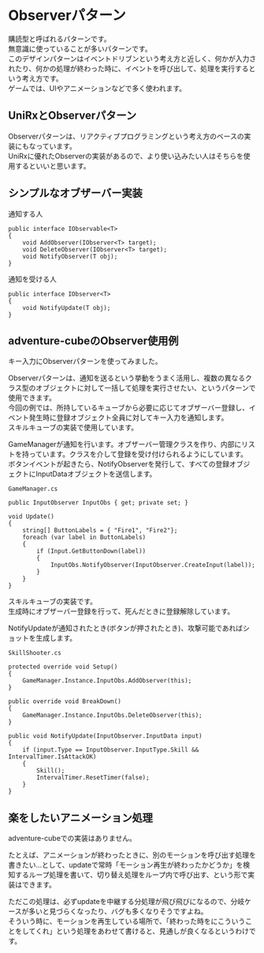 # Observerパターン
購読型と呼ばれるパターンです。  
無意識に使っていることが多いパターンです。  
このデザインパターンはイベントドリブンという考え方と近しく、何かが入力されたり、何かの処理が終わった時に、イベントを呼び出して、処理を実行するという考え方です。  
ゲームでは、UIやアニメーションなどで多く使われます。  


## UniRxとObserverパターン
Observerパターンは、リアクティブプログラミングという考え方のベースの実装にもなっています。  
UniRxに優れたObserverの実装があるので、より使い込みたい人はそちらを使用するといいと思います。  


## シンプルなオブザーバー実装

通知する人
```
public interface IObservable<T>
{
    void AddObserver(IObserver<T> target);
    void DeleteObserver(IObserver<T> target);
    void NotifyObserver(T obj);
}
```

通知を受ける人
```
public interface IObserver<T>
{
    void NotifyUpdate(T obj);
}
```


## adventure-cubeのObserver使用例
キー入力にObserverパターンを使ってみました。

Observerパターンは、通知を送るという挙動をうまく活用し、複数の異なるクラス型のオブジェクトに対して一括して処理を実行させたい、というパターンで使用できます。  
今回の例では、所持しているキューブから必要に応じてオブザーバー登録し、イベント発生時に登録オブジェクト全員に対してキー入力を通知します。  
スキルキューブの実装で使用しています。  


GameManagerが通知を行います。オブザーバー管理クラスを作り、内部にリストを持っています。クラスを介して登録を受け付けられるようにしています。  
ボタンイベントが起きたら、NotifyObserverを発行して、すべての登録オブジェクトにInputDataオブジェクトを送信します。  
```
GameManager.cs

public InputObserver InputObs { get; private set; }

void Update()
{
    string[] ButtonLabels = { "Fire1", "Fire2"};
    foreach (var label in ButtonLabels)
    {
        if (Input.GetButtonDown(label))
        {
            InputObs.NotifyObserver(InputObserver.CreateInput(label));
        }
    }
}
```

スキルキューブの実装です。  
生成時にオブザーバー登録を行って、死んだときに登録解除しています。  

NotifyUpdateが通知されたとき(ボタンが押されたとき)、攻撃可能であればショットを生成します。  
```
SkillShooter.cs

protected override void Setup()
{
    GameManager.Instance.InputObs.AddObserver(this);
}

public override void BreakDown()
{
    GameManager.Instance.InputObs.DeleteObserver(this);
}

public void NotifyUpdate(InputObserver.InputData input)
{
    if (input.Type == InputObserver.InputType.Skill && IntervalTimer.IsAttackOK)
    {
        Skill();
        IntervalTimer.ResetTimer(false);
    }
}
```


## 楽をしたいアニメーション処理
adventure-cubeでの実装はありません。  

たとえば、アニメーションが終わったときに、別のモーションを呼び出す処理を書きたい…として、updateで常時「モーション再生が終わったかどうか」を検知するループ処理を書いて、切り替え処理をループ内で呼び出す、という形で実装はできます。  

ただこの処理は、必ずupdateを中継する分処理が飛び飛びになるので、分岐ケースが多いと見づらくなったり、バグも多くなりそうですよね。  
そういう時に、モーションを再生している場所で、「終わった時をにこういうことをしてくれ」という処理をあわせて書けると、見通しが良くなるというわけです。
